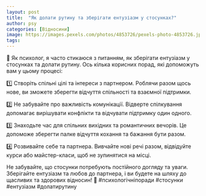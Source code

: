 ```yaml
---
layout: post
title:  "Як долати рутину та зберігати ентузіазм у стосунках?"
author: psy
categories: [Відносини]
image: https://images.pexels.com/photos/4853726/pexels-photo-4853726.jpeg?auto=compress&cs=tinysrgb&fit=crop&h=627&w=1200
tags: 
---
```


🌟 Як психолог, я часто стикаюся з питанням, як зберігати ентузіазм у стосунках та долати рутину. Ось кілька корисних порад, які допоможуть вам у цьому процесі:

1️⃣ Створіть спільні цілі та інтереси з партнером. Роблячи разом щось нове, ви зможете зберегти відчуття спільності та взаємної підтримки.

2️⃣ Не забувайте про важливість комунікації. Відверте спілкування допомагає вирішувати конфлікти та відчувати підтримку один одного.

3️⃣ Знаходьте час для спільних вихідних та романтичних вечорів. Це допоможе зберегти палке відчуття кохання та бажання бути разом.

4️⃣ Розвивайте себе та партнера. Вивчайте нові речі разом, відвідуйте курси або майстер-класи, щоб не зупинятися на місці.

Не забувайте, що стосунки потребують постійного догляду та уваги. Зберігайте ентузіазм та любов до партнера, і ви будете на шляху до щасливих та здорових відносин! 💖 #психологічніпоради #стосунки #ентузіазм #долатирутину


